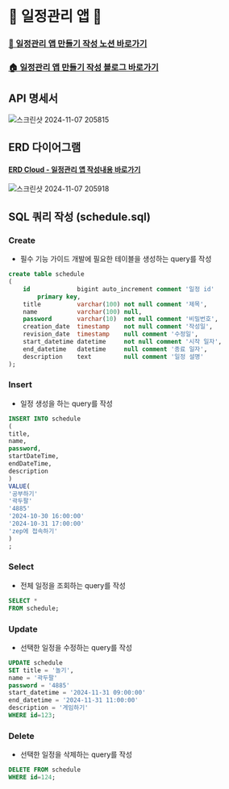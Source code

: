# 📆 일정관리 앱 📆
### [📓 일정관리 앱 만들기 작성 노션 바로가기](https://shinelee26.notion.site/_-12e86ea33f94807cb131f8bcd0feb95d?pvs=4)
### [🏠 일정관리 앱 만들기 작성 블로그 바로가기](https://shinelee26.tistory.com/tag/spring%20%EC%9D%BC%EC%A0%95%EA%B4%80%EB%A6%AC%EC%95%B1)

## API 명세서
![스크린샷 2024-11-07 205815](https://github.com/user-attachments/assets/2e8f02e9-440e-45c0-9038-f301fa188b1c)


## ERD 다이어그램
#### [ERD Cloud - 일정관리 앱 작성내용 바로가기](https://www.erdcloud.com/d/zDQNGkHLaqenumNhz)
![스크린샷 2024-11-07 205918](https://github.com/user-attachments/assets/71668e78-94e1-4720-a045-75e052f7f42d)

## SQL 쿼리 작성 (schedule.sql)
### Create
- 필수 기능 가이드 개발에 필요한 테이블을 생성하는 query를 작성
```sql
create table schedule
(
    id             bigint auto_increment comment '일정 id'
        primary key,
    title          varchar(100) not null comment '제목',
    name           varchar(100) null,
    password       varchar(10)  not null comment '비밀번호',
    creation_date  timestamp    not null comment '작성일',
    revision_date  timestamp    null comment '수정일',
    start_datetime datetime     not null comment '시작 일자',
    end_datetime   datetime     null comment '종료 일자',
    description    text         null comment '일정 설명'
);
```
###  Insert
- 일정 생성을 하는 query를 작성
```sql
INSERT INTO schedule
(
title,
name,
password,
startDateTime,
endDateTime,
description
)
VALUE(
'공부하기'
'곽두팔'
'4885'
'2024-10-30 16:00:00'
'2024-10-31 17:00:00'
'zep에 접속하기'
)
;
```
### Select
- 전체 일정을 조회하는 query를 작성
```sql
SELECT *
FROM schedule;
```
### Update
- 선택한 일정을 수정하는 query를 작성
```sql
UPDATE schedule
SET title = '놀기',
name = '곽두팔'
password = '4885'
start_datetime = '2024-11-31 09:00:00'
end_datetime = '2024-11-31 11:00:00'
description = '게임하기'
WHERE id=123;
```
### Delete
- 선택한 일정을 삭제하는 query를 작성
```sql
DELETE FROM schedule
WHERE id=124;
```



